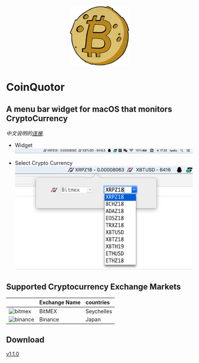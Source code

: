 <p align="center">
  <img height="160" src="Images/CoinQuotor.png" />
</p>

# CoinQuotor

## A menu bar widget for macOS that monitors CryptoCurrency

*中文说明的[连接](README_CN.md).*

- Widget
![Alt text](Images/1.png "widget")

- Select Crypto Currency
![Alt text](Images/2.png "Select CryptoCurrency")


## Supported Cryptocurrency Exchange Markets

|  | Exchange Name | countries |
| :--- | :--- | :--- |
| ![bitmex](https://user-images.githubusercontent.com/1294454/27766319-f653c6e6-5ed4-11e7-933d-f0bc3699ae8f.jpg) | BitMEX | Seychelles |
| ![binance](https://user-images.githubusercontent.com/1294454/29604020-d5483cdc-87ee-11e7-94c7-d1a8d9169293.jpg) | Binance | Japan |

## Download

[v1.1.0](https://github.com/zlq4863947/CoinQuotor/releases/download/v1.1.0/CoinQuotor-v1.1.0.pkg)